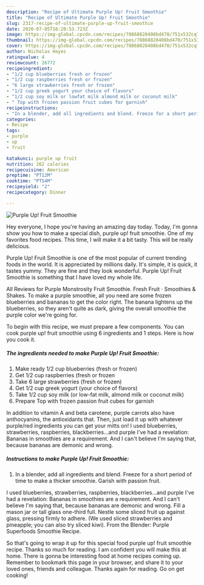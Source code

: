 ```yaml
---
description: "Recipe of Ultimate Purple Up! Fruit Smoothie"
title: "Recipe of Ultimate Purple Up! Fruit Smoothie"
slug: 2317-recipe-of-ultimate-purple-up-fruit-smoothie
date: 2020-07-05T16:20:53.723Z
image: https://img-global.cpcdn.com/recipes/78868828408bd470/751x532cq70/purple-up-fruit-smoothie-recipe-main-photo.jpg
thumbnail: https://img-global.cpcdn.com/recipes/78868828408bd470/751x532cq70/purple-up-fruit-smoothie-recipe-main-photo.jpg
cover: https://img-global.cpcdn.com/recipes/78868828408bd470/751x532cq70/purple-up-fruit-smoothie-recipe-main-photo.jpg
author: Nicholas Hayes
ratingvalue: 4
reviewcount: 26772
recipeingredient:
- "1/2 cup blueberries fresh or frozen"
- "1/2 cup raspberries fresh or frozen"
- "6 large strawberries fresh or frozen"
- "1/2 cup greek yogurt your choice of flavors"
- "1/2 cup soy milk or lowfat milk almond milk or coconut milk"
- " Top with frozen passion fruit cubes for garnish"
recipeinstructions:
- "In a blender, add all ingredients and blend. Freeze for a short period of time to make a thicker smoothie. Garish with passion fruit."
categories:
- Recipe
tags:
- purple
- up
- fruit

katakunci: purple up fruit 
nutrition: 262 calories
recipecuisine: American
preptime: "PT12M"
cooktime: "PT54M"
recipeyield: "2"
recipecategory: Dinner

---
```



![Purple Up! Fruit Smoothie](https://img-global.cpcdn.com/recipes/78868828408bd470/751x532cq70/purple-up-fruit-smoothie-recipe-main-photo.jpg)

Hey everyone, I hope you're having an amazing day today. Today, I'm gonna show you how to make a special dish, purple up! fruit smoothie. One of my favorites food recipes. This time, I will make it a bit tasty. This will be really delicious.

Purple Up! Fruit Smoothie is one of the most popular of current trending foods in the world. It is appreciated by millions daily. It's simple, it is quick, it tastes yummy. They are fine and they look wonderful. Purple Up! Fruit Smoothie is something that I have loved my whole life.

All Reviews for Purple Monstrosity Fruit Smoothie. Fresh Fruit · Smoothies &amp; Shakes. To make a purple smoothie, all you need are some frozen blueberries and bananas to get the color right. The banana lightens up the blueberries, so they aren&#39;t quite as dark, giving the overall smoothie the purple color we&#39;re going for.


To begin with this recipe, we must prepare a few components. You can cook purple up! fruit smoothie using 6 ingredients and 1 steps. Here is how you cook it.

<!--inarticleads1-->

##### The ingredients needed to make Purple Up! Fruit Smoothie:

1. Make ready 1/2 cup blueberries (fresh or frozen)
1. Get 1/2 cup raspberries (fresh or frozen
1. Take 6 large strawberries (fresh or frozen)
1. Get 1/2 cup greek yogurt (your choice of flavors)
1. Take 1/2 cup soy milk (or low-fat milk, almond milk or coconut milk)
1. Prepare  Top with frozen passion fruit cubes for garnish


In addition to vitamin A and beta carotene, purple carrots also have anthocyanins, the antioxidants that. Then, just load it up with whatever purple/red ingredients you can get your mitts on! I used blueberries, strawberries, raspberries, blackberries…and purple I&#39;ve had a revelation: Bananas in smoothies are a requirement. And I can&#39;t believe I&#39;m saying that, because bananas are demonic and wrong. 

<!--inarticleads2-->

##### Instructions to make Purple Up! Fruit Smoothie:

1. In a blender, add all ingredients and blend. Freeze for a short period of time to make a thicker smoothie. Garish with passion fruit.


I used blueberries, strawberries, raspberries, blackberries…and purple I&#39;ve had a revelation: Bananas in smoothies are a requirement. And I can&#39;t believe I&#39;m saying that, because bananas are demonic and wrong. Fill a mason jar or tall glass one-third full. Nestle some sliced fruit up against glass, pressing firmly to adhere. (We used sliced strawberries and pineapple; you can also try sliced kiwi). From the Blender: Purple Superfoods Smoothie Recipe. 

So that's going to wrap it up for this special food purple up! fruit smoothie recipe. Thanks so much for reading. I am confident you will make this at home. There is gonna be interesting food at home recipes coming up. Remember to bookmark this page in your browser, and share it to your loved ones, friends and colleague. Thanks again for reading. Go on get cooking!
